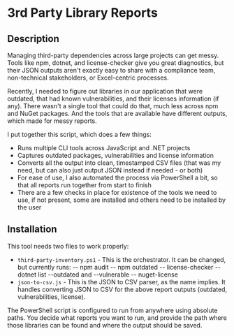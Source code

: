 # 3rd Party Library Reports

## Description
Managing third-party dependencies across large projects can get messy. Tools like npm, dotnet, and license-checker give you great diagnostics, but their JSON outputs aren't exactly easy to share with a compliance team, non-technical stakeholders, or Excel-centric processes. 

Recently, I needed to figure out libraries in our application that were outdated, that had known vulnerabilities, and their licenses information (if any). There wasn't a single tool that could do that, much less across npm and NuGet packages. And the tools that are available have different outputs, which made for messy reports.

I put together this script, which does a few things:
- Runs multiple CLI tools across JavaScript and .NET projects
- Captures outdated packages, vulnerabilities and license information
- Converts all the output into clean, timestamped CSV files (that was my need, but can also just output JSON instead if needed - or both)
- For ease of use, I also automated the process via PowerShell a bit, so that all reports run together from start to finish
- There are a few checks in place for existence of the tools we need to use, if not present, some are installed and others need to be installed by the user

## Installation
This tool needs two files to work properly:
- `third-party-inventory.ps1` - This is the orchestrator. It can be changed, but currently runs:
  -- npm audit
  -- npm outdated
  -- license-checker
  -- dotnet list --outdated and --vulnerable
  -- nuget-license
- `json-to-csv.js` - This is the JSON to CSV parser, as the name implies. It handles converting JSON to CSV for the above report outputs (outdated, vulnerabilities, license).

The PowerShell script is configured to run from anywhere using absolute paths. You decide what reports you want to run, and provide the path where those libraries can be found and where the output should be saved.



